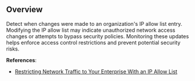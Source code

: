 ## Overview

Detect when changes were made to an organization's IP allow list entry. Modifying the IP allow list may indicate unauthorized network access changes or attempts to bypass security policies. Monitoring these updates helps enforce access control restrictions and prevent potential security risks.

**References**:
- [Restricting Network Traffic to Your Enterprise With an IP Allow List](https://docs.github.com/en/enterprise-cloud@latest/admin/configuring-settings/hardening-security-for-your-enterprise/restricting-network-traffic-to-your-enterprise-with-an-ip-allow-list)
